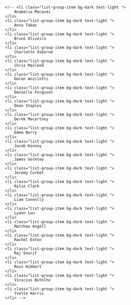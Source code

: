     				<!-- <li class="list-group-item bg-dark text-light ">
    					Anamaria Macavei
    				</li>
    				<li class="list-group-item bg-dark text-light ">
    					Anna Tabas
    				</li>
    				<li class="list-group-item bg-dark text-light ">
    					Bruno Oliveira
    				</li>
    				<li class="list-group-item bg-dark text-light ">
    					Charlotte Osborne
    				</li>
    				<li class="list-group-item bg-dark text-light ">
    					Chris Macleod
    				</li>
    				<li class="list-group-item bg-dark text-light ">
    					Dalen Anzilotti
    				</li>
    				<li class="list-group-item bg-dark text-light ">
    					Danielle Ferguson
    				</li>
    				<li class="list-group-item bg-dark text-light ">
    					Dean Staples
    				</li>
    				<li class="list-group-item bg-dark text-light ">
    					Derek Macartney
    				</li>
    				<li class="list-group-item bg-dark text-light ">
    					Emma Berry
    				</li>
    				<li class="list-group-item bg-dark text-light ">
    					Jacob Kenney
    				</li>
    				<li class="list-group-item bg-dark text-light ">
    					James Gormley
    				</li>
    				<li class="list-group-item bg-dark text-light ">
    					Jeremy Corbet
    				</li>
    				<li class="list-group-item bg-dark text-light ">
    					Kylie Clark
    				</li>
    				<li class="list-group-item bg-dark text-light ">
    					Liam Connolly
    				</li>
    				<li class="list-group-item bg-dark text-light ">
    					Lyann Luu
    				</li>
    				<li class="list-group-item bg-dark text-light ">
    					Matthew Angell
    				</li>
    				<li class="list-group-item bg-dark text-light ">
    					Rachel Exton
    				</li>
    				<li class="list-group-item bg-dark text-light ">
    					Raj Sharif
    				</li>
    				<li class="list-group-item bg-dark text-light ">
    					Ross Hibbert
    				</li>
    				<li class="list-group-item bg-dark text-light ">
    					Vinicius Botelho
    				</li>
    				<li class="list-group-item bg-dark text-light ">
    					Yvette Harris
    				</li> -->
